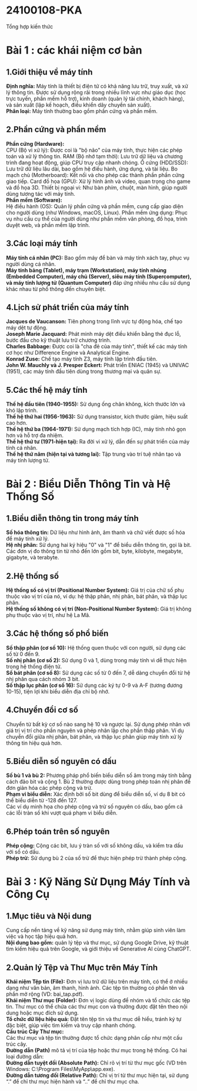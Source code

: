 # 24100108-PKA
Tổng hợp kiến thức
# Bài 1 : các khái niệm cơ bản
## 1.Giới thiệu về máy tính
**Định nghĩa:** Máy tính là thiết bị điện tử có khả năng lưu trữ, truy xuất, và xử lý thông tin. Được sử dụng rộng rãi trong nhiều lĩnh vực như giáo dục (học trực tuyến, phần mềm hỗ trợ), kinh doanh (quản lý tài chính, khách hàng), và sản xuất (lập kế hoạch, điều khiển dây chuyền sản xuất).  
**Phân loại:** Máy tính thường bao gồm phần cứng và phần mềm.
## 2.Phần cứng và phần mềm
**Phần cứng (Hardware):**  
CPU (Bộ vi xử lý): Được coi là "bộ não" của máy tính, thực hiện các phép toán và xử lý thông tin.
RAM (Bộ nhớ tạm thời): Lưu trữ dữ liệu và chương trình đang hoạt động, giúp CPU truy cập nhanh chóng.
Ổ cứng (HDD/SSD): Lưu trữ dữ liệu lâu dài, bao gồm hệ điều hành, ứng dụng, và tài liệu.
Bo mạch chủ (Motherboard): Kết nối và cho phép các thành phần phần cứng giao tiếp.
Card đồ họa (GPU): Xử lý hình ảnh và video, quan trọng cho game và đồ họa 3D.
Thiết bị ngoại vi: Như bàn phím, chuột, màn hình, giúp người dùng tương tác với máy tính.  
**Phần mềm (Software):**  
Hệ điều hành (OS): Quản lý phần cứng và phần mềm, cung cấp giao diện cho người dùng (như Windows, macOS, Linux).
Phần mềm ứng dụng: Phục vụ nhu cầu cụ thể của người dùng như phần mềm văn phòng, đồ họa, trình duyệt web, và phần mềm lập trình.
## 3.Các loại máy tính
**Máy tính cá nhân (PC):** Bao gồm máy để bàn và máy tính xách tay, phục vụ người dùng cá nhân.  
**Máy tính bảng (Tablet), máy trạm (Workstation), máy tính nhúng (Embedded Computer), máy chủ (Server), siêu máy tính (Supercomputer), và máy tính lượng tử (Quantum Computer)** đáp ứng nhiều nhu cầu sử dụng khác nhau từ phổ thông đến chuyên biệt.
## 4.Lịch sử phát triển của máy tính
**Jacques de Vaucanson:** Tiên phong trong lĩnh vực tự động hóa, chế tạo máy dệt tự động.  
**Joseph Marie Jacquard:** Phát minh máy dệt điều khiển bằng thẻ đục lỗ, bước đầu cho kỹ thuật lưu trữ chương trình.  
**Charles Babbage:** Được coi là "cha đẻ của máy tính", thiết kế các máy tính cơ học như Difference Engine và Analytical Engine.  
**Konrad Zuse:** Chế tạo máy tính Z3, máy tính lập trình đầu tiên.  
**John W. Mauchly và J. Presper Eckert:** Phát triển ENIAC (1945) và UNIVAC (1951), các máy tính đầu tiên dùng trong thương mại và quân sự.
## 5.Các thế hệ máy tính
**Thế hệ đầu tiên (1940-1955):** Sử dụng ống chân không, kích thước lớn và khó lập trình.  
**Thế hệ thứ hai (1956-1963):** Sử dụng transistor, kích thước giảm, hiệu suất cao hơn.  
**Thế hệ thứ ba (1964-1971):** Sử dụng mạch tích hợp (IC), máy tính nhỏ gọn hơn và hỗ trợ đa nhiệm.  
**Thế hệ thứ tư (1971-hiện tại):** Ra đời vi xử lý, dẫn đến sự phát triển của máy tính cá nhân.  
**Thế hệ thứ năm (hiện tại và tương lai):** Tập trung vào trí tuệ nhân tạo và máy tính lượng tử.
# Bài 2 : Biểu Diễn Thông Tin và Hệ Thống Số
## 1.Biểu diễn thông tin trong máy tính
**Số hóa thông tin:** Dữ liệu như hình ảnh, âm thanh và chữ viết được số hóa để máy tính xử lý.  
**Hệ nhị phân:** Sử dụng hai ký hiệu "0" và "1" để biểu diễn thông tin, gọi là bit. Các đơn vị đo thông tin từ nhỏ đến lớn gồm bit, byte, kilobyte, megabyte, gigabyte, và terabyte.
## 2.Hệ thống số
**Hệ thống số có vị trí (Positional Number System):** Giá trị của chữ số phụ thuộc vào vị trí của nó, ví dụ: hệ thập phân, nhị phân, bát phân, và thập lục phân.  
**Hệ thống số không có vị trí (Non-Positional Number System):** Giá trị không phụ thuộc vào vị trí, như hệ La Mã.
## 3.Các hệ thống số phổ biến
**Số thập phân (cơ số 10):** Hệ thống quen thuộc với con người, sử dụng các số từ 0 đến 9.  
**Số nhị phân (cơ số 2):** Sử dụng 0 và 1, dùng trong máy tính vì dễ thực hiện trong hệ thống điện tử.  
**Số bát phân (cơ số 8):** Sử dụng các số từ 0 đến 7, dễ dàng chuyển đổi từ hệ nhị phân qua cách nhóm 3 bit.  
**Số thập lục phân (cơ số 16):** Sử dụng các ký tự 0-9 và A-F (tương đương 10-15), tiện lợi khi biểu diễn địa chỉ bộ nhớ.
## 4.Chuyển đổi cơ số
Chuyển từ bất kỳ cơ số nào sang hệ 10 và ngược lại. Sử dụng phép nhân với giá trị vị trí cho phần nguyên và phép nhân lặp cho phần thập phân.
Ví dụ chuyển đổi giữa nhị phân, bát phân, và thập lục phân giúp máy tính xử lý thông tin hiệu quả hơn.
## 5.Biểu diễn số nguyên có dấu
**Số bù 1 và bù 2:** Phương pháp phổ biến biểu diễn số âm trong máy tính bằng cách đảo bit và cộng 1. Bù 2 thường được dùng trong phép toán nhị phân để đơn giản hóa các phép cộng và trừ.  
**Phạm vi biểu diễn:** Xác định bởi số bit dùng để biểu diễn số, ví dụ 8 bit có thể biểu diễn từ -128 đến 127.  
Các ví dụ minh họa cho phép cộng và trừ số nguyên có dấu, bao gồm cả các lỗi tràn số khi vượt quá phạm vi biểu diễn.
## 6.Phép toán trên số nguyên
**Phép cộng:** Cộng các bit, lưu ý tràn số với số không dấu, và kiểm tra dấu với số có dấu.  
**Phép trừ:** Sử dụng bù 2 của số trừ để thực hiện phép trừ thành phép cộng.
# Bài 3 : Kỹ Năng Sử Dụng Máy Tính và Công Cụ
## 1.Mục tiêu và Nội dung
Cung cấp nền tảng về kỹ năng sử dụng máy tính, nhằm giúp sinh viên làm việc và học tập hiệu quả hơn.  
**Nội dung bao gồm:** quản lý tệp và thư mục, sử dụng Google Drive, kỹ thuật tìm kiếm hiệu quả trên Google, và giới thiệu về Generative AI cùng ChatGPT.
## 2.Quản lý Tệp và Thư Mục trên Máy Tính
**Khái niệm Tệp tin (File):** Đơn vị lưu trữ dữ liệu trên máy tính, có thể ở nhiều dạng như văn bản, âm thanh, hình ảnh. Các tệp tin thường có phần tên và phần mở rộng (VD: bai_tap.pdf).  
**Khái niệm Thư mục (Folder):** Đơn vị logic dùng để nhóm và tổ chức các tệp tin. Thư mục có thể chứa các thư mục con và thường được đặt tên theo nội dung hoặc mục đích sử dụng.  
**Tổ chức dữ liệu hiệu quả:** Đặt tên tệp tin và thư mục dễ hiểu, tránh ký tự đặc biệt, giúp việc tìm kiếm và truy cập nhanh chóng.  
**Cấu trúc Cây Thư mục:**  
Các thư mục và tệp tin thường được tổ chức dạng phân cấp như một cấu trúc cây.  
  **Đường dẫn (Path)** mô tả vị trí của tệp hoặc thư mục trong hệ thống. Có hai loại đường dẫn:  
  **Đường dẫn tuyệt đối (Absolute Path):** Chỉ rõ vị trí từ thư mục gốc (VD trên Windows: C:\Program Files\MyApp\app.exe).  
  **Đường dẫn tương đối (Relative Path):** Chỉ vị trí từ thư mục hiện tại, sử dụng “.” để chỉ thư mục hiện hành và “..” để chỉ thư mục cha.
